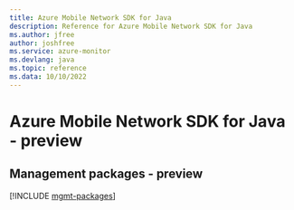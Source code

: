 ```yaml
---
title: Azure Mobile Network SDK for Java
description: Reference for Azure Mobile Network SDK for Java
ms.author: jfree
author: joshfree
ms.service: azure-monitor
ms.devlang: java
ms.topic: reference
ms.data: 10/10/2022
---
```

# Azure Mobile Network SDK for Java - preview

## Management packages - preview
[!INCLUDE [mgmt-packages](mobile-network-mgmt-index.md)]